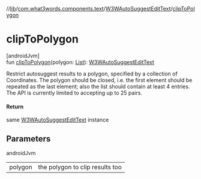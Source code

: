 //[lib](../../../index.md)/[com.what3words.components.text](../index.md)/[W3WAutoSuggestEditText](index.md)/[clipToPolygon](clip-to-polygon.md)

# clipToPolygon

[androidJvm]\
fun [clipToPolygon](clip-to-polygon.md)(polygon: [List](https://kotlinlang.org/api/latest/jvm/stdlib/kotlin.collections/-list/index.html)<Coordinates>): [W3WAutoSuggestEditText](index.md)

Restrict autosuggest results to a polygon, specified by a collection of Coordinates. The polygon should be closed, i.e. the first element should be repeated as the last element; also the list should contain at least 4 entries. The API is currently limited to accepting up to 25 pairs.

#### Return

same [W3WAutoSuggestEditText](index.md) instance

## Parameters

androidJvm

| | |
|---|---|
| polygon | the polygon to clip results too |
